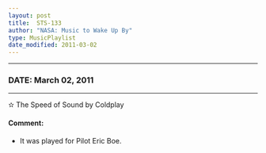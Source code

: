 ```yaml
---
layout: post
title:  STS-133
author: "NASA: Music to Wake Up By"
type: MusicPlaylist
date_modified: 2011-03-02
---
```


----
### DATE: March 02, 2011
----
✫ The Speed of Sound by Coldplay

#### Comment:
* It was played for Pilot Eric Boe.
